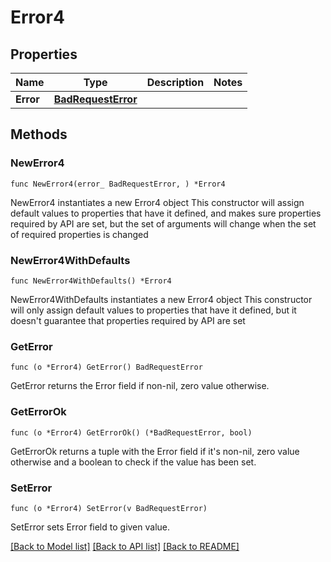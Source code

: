 # Error4

## Properties

Name | Type | Description | Notes
------------ | ------------- | ------------- | -------------
**Error** | [**BadRequestError**](BadRequestError.md) |  | 

## Methods

### NewError4

`func NewError4(error_ BadRequestError, ) *Error4`

NewError4 instantiates a new Error4 object
This constructor will assign default values to properties that have it defined,
and makes sure properties required by API are set, but the set of arguments
will change when the set of required properties is changed

### NewError4WithDefaults

`func NewError4WithDefaults() *Error4`

NewError4WithDefaults instantiates a new Error4 object
This constructor will only assign default values to properties that have it defined,
but it doesn't guarantee that properties required by API are set

### GetError

`func (o *Error4) GetError() BadRequestError`

GetError returns the Error field if non-nil, zero value otherwise.

### GetErrorOk

`func (o *Error4) GetErrorOk() (*BadRequestError, bool)`

GetErrorOk returns a tuple with the Error field if it's non-nil, zero value otherwise
and a boolean to check if the value has been set.

### SetError

`func (o *Error4) SetError(v BadRequestError)`

SetError sets Error field to given value.



[[Back to Model list]](../README.md#documentation-for-models) [[Back to API list]](../README.md#documentation-for-api-endpoints) [[Back to README]](../README.md)


